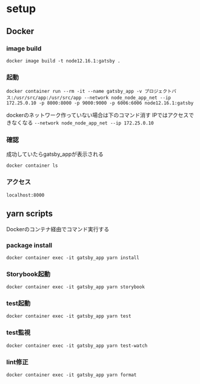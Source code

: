 # setup

## Docker

### image build
```$xslt
docker image build -t node12.16.1:gatsby .
```

### 起動
```.env
docker container run --rm -it --name gatsby_app -v プロジェクトパス:/usr/src/app:/usr/src/app --network node_node_app_net --ip 172.25.0.10 -p 8000:8000 -p 9000:9000 -p 6006:6006 node12.16.1:gatsby
```

dockerのネットワーク作っていない場合は下のコマンド消す
IPではアクセスできなくなる
`--network node_node_app_net --ip 172.25.0.10`


### 確認
成功していたらgatsby_appが表示される
```$xslt
docker container ls
```

### アクセス

```$xslt
localhost:8000
```

## yarn scripts

Dockerのコンテナ経由でコマンド実行する

### package install

```$xslt
docker container exec -it gatsby_app yarn install
```


### Storybook起動

```$xslt
docker container exec -it gatsby_app yarn storybook
```

### test起動

```$xslt
docker container exec -it gatsby_app yarn test
```

### test監視

```$xslt
docker container exec -it gatsby_app yarn test-watch
```

### lint修正

```$xslt
docker container exec -it gatsby_app yarn format
```
